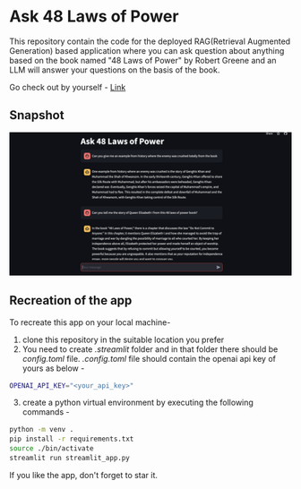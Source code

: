 
# Ask 48 Laws of Power

This repository contain the code for the deployed RAG(Retrieval Augmented Generation) based application where you can ask question about anything based on the book named "48 Laws of Power" by Robert Greene and an LLM will answer your questions on the basis of the book.

Go check out by yourself - [Link](https://ask48lawsofpower-hovzy6rtiugewdn9a2kbht.streamlit.app/)

## Snapshot 
![Image Snapshot](ask_48_laws_of_power.png)

## Recreation of the app
To recreate this app on your local machine-
1. clone this repository in the suitable location you prefer 
2. You need to create _.streamlit_ folder and in that folder there should be _config.toml_ file. _.config.toml_ file should contain the openai api key of yours as below - 


```bash
OPENAI_API_KEY="<your_api_key>"
```
3. create a python virtual environment by executing the following commands - 
```bash
python -m venv .
pip install -r requirements.txt 
source ./bin/activate
streamlit run streamlit_app.py
```

If you like the app, don't forget to star it. 